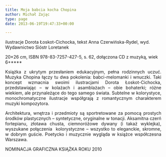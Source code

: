 ```yaml
---
title: Moja babcia kocha Chopina
author: Michał Zając
type: page
date: 2013-06-19T19:47:33+00:00

---
```

ilustracje Dorota Łoskot-Cichocka, tekst Anna Czerwińska-Rydel, wyd. Wydawnictwo Sióstr Loretanek

20&#215;26 cm, ISBN 978-83-7257-427-5, s. 62, dołączona CD z muzyką, wiek 6+****

<p style="text-align: justify;">
  Książka z ukrytym przesłaniem edukacyjnym, pełna rodzinnych uczuć. Muzyka Chopina łączy tu dwa pokolenia: babci-melomanki i wnuczki. Taki koncept wzmacnia swoimi ilustracjami Dorota Łoskot-Cichocka, przedstawiając &#8211; w kolażach i asamblażach &#8211; obie bohaterki; różne wiekiem, ale przynależące do tego samego świata. Subtelne w kolorystyce, monochromatyczne ilustracje współgrają z romantycznym charakterem muzyki kompozytora.
</p>

<p style="text-align: justify;">
  Architektura, wnętrza i przedmioty są sportretowane za pomocą prostych środków plastycznych &#8211; syntetyczne, oryginalne w tonacji. Aksamitna czerń fortepianu, złotawa chusta, ciemnoróżowe dywany (i takaż wyklejka), wyszukane połączenia  kolorystyczne &#8211; wszystko to eleganckie, skromne, w dobrym guście. Poetycko i muzycznie wygląda w książce współczesna Warszawa.
</p>

NOMINACJA GRAFICZNA KSIĄŻKA ROKU 2010
